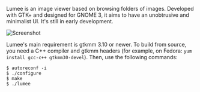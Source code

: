Lumee is an image viewer based on browsing folders of images. Developed with
GTK+ and designed for GNOME 3, it aims to have an unobtrusive and minimalist
UI. It's still in early development.

![Screenshot](http://i.imgur.com/u2E9M4p.png)

Lumee's main requirement is gtkmm 3.10 or newer. To build from source, you need
a C++ compiler and gtkmm headers (for example, on Fedora: `yum install gcc-c++
gtkmm30-devel`). Then, use the following commands:

    $ autoreconf -i
    $ ./configure
    $ make
    $ ./lumee
